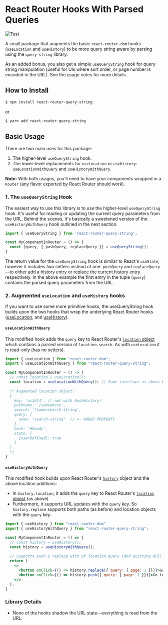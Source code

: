 # React Router Hooks With Parsed Queries

![Test](https://github.com/aaronpanch/react-router-query-string/workflows/Test/badge.svg)

A small package that augments the basic `react-router-dom` hooks (`useLocation` and `useHistory`) to be more query string aware by parsing using the `query-string` library.

As an added bonus, you also get a simple `useQueryString` hook for query string manipulation (useful for UIs where sort order, or page number is encoded in the URL).  See the usage notes for more details.

## How to Install
```bash
$ npm install react-router-query-string
```
or 
```bash
$ yarn add react-router-query-string
```
## Basic Usage
There are two main uses for this package:

1. The higher-level `useQueryString` hook.
2. The lower-level replacements for `useLocation` or `useHistory`: `useLocationWithQuery` and `useHistoryWithQuery`.

**Note:** With both usages, you'll need to have your components wrapped in a `Router` (any flavor exported by React Router should work).

### 1. The `useQueryString` Hook
The easiest way to use this library is to use the higher-level `useQueryString` hook. It's useful for reading or updating the current query parameters from the URL.  Behind the scenes, it's basically a sweetened version of the `useHistoryWithQuery` hook outlined in the next section.

```jsx
import { useQueryString } from 'react-router-query-string';

const MyComponentInRouter = () => {
  const [query, { pushQuery, replaceQuery }] = useQueryString();
}
```
The return value for the `useQueryString` hook is similar to React's `useState`; however it includes _two_ setters instead of one: `pushQuery` and `replaceQuery`—to either add a history entry or replace the current history entry respectively. In the above example the first entry in the tuple (`query`) contains the parsed query parameters from the URL.


### 2. Augmented `useLocation` and `useHistory` hooks
If you want to use some more primitive hooks, the useQueryString hook builds upon the two hooks that wrap the underlying React Router hooks ([useLocation](https://reacttraining.com/react-router/web/api/Hooks/uselocation), and [useHistory](https://reacttraining.com/react-router/web/api/Hooks/usehistory)).

#### `useLocationWithQuery`
This modified hook adds the `query` key to React Router's [`location` object](https://reacttraining.com/react-router/web/api/location) which contains a parsed version of `location.search`.  As with `useLocation` it is read-only (has no setters).

```jsx
import { useLocation } from "react-router-dom";
import { useLocationWithQuery } from "react-router-query-string";

const MyComponentInRouter = () => {
  // const location = useLocation();
  const location = useLocationWithQuery(); // Same interface as above but with location.query
  
  /* Augmented location object:
  {
    key: 'ac3df4', // not with HashHistory!
    pathname: '/somewhere',
    search: '?some=search-string',
    query: {
      some: "search-string"  // <- ADDED PROPERTY
    },
    hash: '#howdy',
    state: {
      [userDefined]: true
    }
  }
  */
}
```

#### `useHistoryWithQuery`
This modified hook builds upon React Router's [`history`](https://reacttraining.com/react-router/web/api/history) object and the above location additions:
- In `history.location`, it adds the `query` key to React Router's [`location` object](https://reacttraining.com/react-router/web/api/location) (as above)
- Furthermore, it supports URL updates with the `query` key. So `history.replace` supports both paths (as before) and location objects with the `query` key.
```jsx
import { useHistory } from "react-router-dom"
import { useHistoryWithQuery } from "react-router-query-string";

const MyComponentInRouter = () => {
  // const history = useHistory();
  const history = useHistoryWithQuery();
  
  // Supports push & replace with of location.query (and existing API):
  return (
    <>
      <button onClick={() => history.replace({ query: { page: 1 }})}>Go to Page 1</button>
      <button onClick={() => history.push({ query: { page: 1 }})}>Go to Page 1</button>
    </>
  );
}
```

### Library Details

- None of the hooks shadow the URL state—everything is read from the URL.
